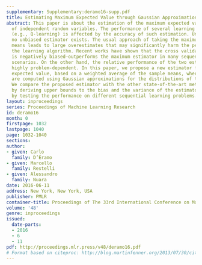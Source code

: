```yaml
---
supplementary: Supplementary:deramo16-supp.pdf
title: Estimating Maximum Expected Value through Gaussian Approximation
abstract: This paper is about the estimation of the maximum expected value of a set
  of independent random variables. The performance of several learning algorithms
  (e.g., Q-learning) is affected by the accuracy of such estimation. Unfortunately,
  no unbiased estimator exists. The usual approach of taking the maximum of the sample
  means leads to large overestimates that may significantly harm the performance of
  the learning algorithm. Recent works have shown that the cross validation estimator—which
  is negatively biased—outperforms the maximum estimator in many sequential decision-making
  scenarios. On the other hand, the relative performance of the two estimators is
  highly problem-dependent. In this paper, we propose a new estimator for the maximum
  expected value, based on a weighted average of the sample means, where the weights
  are computed using Gaussian approximations for the distributions of the sample means.
  We compare the proposed estimator with the other state-of-the-art methods both theoretically,
  by deriving upper bounds to the bias and the variance of the estimator, and empirically,
  by testing the performance on different sequential learning problems.
layout: inproceedings
series: Proceedings of Machine Learning Research
id: deramo16
month: 0
firstpage: 1032
lastpage: 1040
page: 1032-1040
sections: 
author:
- given: Carlo
  family: D’Eramo
- given: Marcello
  family: Restelli
- given: Alessandro
  family: Nuara
date: 2016-06-11
address: New York, New York, USA
publisher: PMLR
container-title: Proceedings of The 33rd International Conference on Machine Learning
volume: '48'
genre: inproceedings
issued:
  date-parts:
  - 2016
  - 6
  - 11
pdf: http://proceedings.mlr.press/v48/deramo16.pdf
# Format based on citeproc: http://blog.martinfenner.org/2013/07/30/citeproc-yaml-for-bibliographies/
---
```


